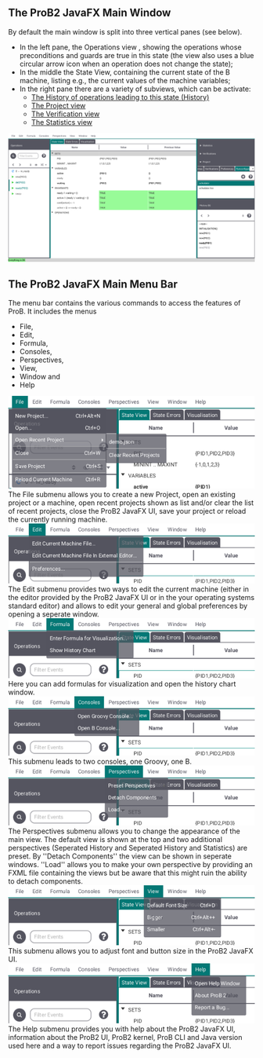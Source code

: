 ## The ProB2 JavaFX Main Window
By default the main window is split into three vertical panes (see below).

* In the left pane, the Operations view , showing the operations whose preconditions and guards are true in this state (the view also uses a blue circular arrow icon when an operation does not change the state);
* In the middle the State View, containing the current state of the B machine, listing e.g., the current values of the machine variables;
* In the right pane there are a variety of subviews, which can be activate:
	* [The History of operations leading to this state (History)](History.md.html)
	* [The Project view](Project.md.html)
	* [The Verification view](Verification.md.html)
	* [The Statistics view](Statistics.md.html)

![ProB2 JavaFX UI Overview](../screenshots/Overview.png)

## The ProB2 JavaFX Main Menu Bar
The menu bar contains the various commands to access the features of ProB. It includes the menus
* File,
* Edit,
* Formula,
* Consoles,
* Perspectives,
* View,
* Window and
* Help

![File Menu](../screenshots/Menu/File.png)
The File submenu allows you to create a new Project, open an existing project or a machine, open recent projects shown as list and/or clear the list of recent projects, close the ProB2 JavaFX UI, save your project or reload the currently running machine.
![Edit Menu](../screenshots/Menu/Edit.png)
The Edit submenu provides two ways to edit the current machine (either in the editor provided by the ProB2 JavaFX UI or in the your operating systems standard editor) and allows to edit your general and global preferences by opening a seperate window.
![Formula Menu](../screenshots/Menu/Formula.png)
Here you can add formulas for visualization and open the history chart window.
![Consoles Menu](../screenshots/Menu/Consoles.png)
This submenu leads to two consoles, one Groovy, one B.
![Perspectives Menu](../screenshots/Menu/Perspectives.png)
The Perspectives submenu allows you to change the appearance of the main view. The default view is shown at the top and two additional perspectives (Seperated History and Seperated History and Statistics) are preset. By ''Detach Components'' the view can be shown in seperate windows. ''Load'' allows you to make your own perspective by providing an FXML file containing the views but be aware that this might ruin the ability to detach components.
![View Menu](../screenshots/Menu/View.png)
This submenu allows you to adjust font and button size in the ProB2 JavaFX UI.
![Help Menu](../screenshots/Menu/Help.png)
The Help submenu provides you with help about the ProB2 JavaFX UI, information about the ProB2 UI, ProB2 kernel, ProB CLI and Java version used here and a way to report issues regarding the ProB2 JavaFX UI.
 
